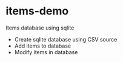 # items-demo

Items database using sqlite

- Create sqlite database using CSV source
- Add items to database
- Modify items in database
